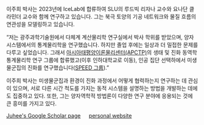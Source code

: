 이주희 박사는 2023년에 IceLab에 합류하여 SLU의 루드빅 리자나 교수와 요나단 클라민더 교수와 함께 연구하고 있습니다. 그는 북극 토양의 기공 네트워크와 물질 흐름의 연관성을 모델링하고 있습니다.

“저는 광주과학기술원에서 다체계 계산물리학 연구실에서 박사 학위를 받았으며, 양자 시스템에서의 통계물리학을 연구했습니다. 하지만 졸업 후에는 일상과 더 밀접한 문제를 다루고 싶었습니다. 그래서 [아시아태평양이론물리센터(APCTP)](https://www.apctp.org)의 생태 및 진화 동역학 통계물리학 연구 그룹에 합류했고(이후 인하대학교로 이동), 인공 집단 선택하에서 미생물군집의 진화를 연구했습니다([SPEED 그룹](https://hjpark.me)).”

이주희 박사는 미생물군집과 환경이 진화 과정에서 어떻게 협력하는지 연구하는 데 관심이 있으며, 서로 다른 시간 척도를 가지는 동적 시스템을 설명하는 방법을 개발하는 데에도 집중하고 있다. 또한, 그는 양자역학적 방법론이 다양한 연구 분야에 응용되는 것에 큰 흥미를 가지고 있다.

[Juhee's Google Scholar page](https://scholar.google.se/citations?hl=en&user=_IDWgUAAAAAJ)
&emsp; [personal website](https://sites.google.com/view/juhee-lee)
